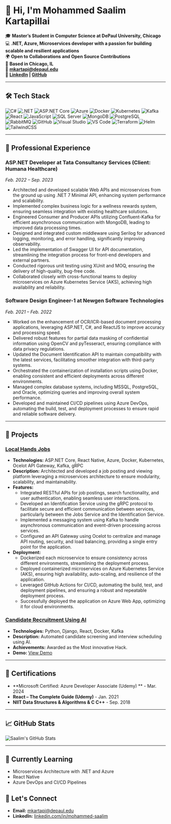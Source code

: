 # 👋 Hi, I'm Mohammed Saalim Kartapillai

🎓 **Master’s Student in Computer Science at DePaul University, Chicago**  
💻 **.NET, Azure, Microservices developer with a passion for building scalable and resilient applications**  
🌍 **Open to Collaborations and Open Source Contributions**  
📍 **Based in Chicago, IL**  
📧 **[mkartapi@depaul.edu](mailto:mkartapi@depaul.edu)**  
🔗 **[LinkedIn](https://linkedin.com/in/mohammed-saalim) | [GitHub](https://github.com/mohammed-saalim)**

---

## 🛠️ Tech Stack

![C#](https://img.shields.io/badge/C%23-%23239120.svg?style=for-the-badge&logo=c-sharp&logoColor=white)
![.NET](https://img.shields.io/badge/.NET-512BD4?style=for-the-badge&logo=dotnet&logoColor=white)
![ASP.NET Core](https://img.shields.io/badge/ASP.NET%20Core-512BD4?style=for-the-badge&logo=dotnet&logoColor=white)
![Azure](https://img.shields.io/badge/Microsoft%20Azure-0089D6?style=for-the-badge&logo=microsoft-azure&logoColor=white)
![Docker](https://img.shields.io/badge/Docker-2496ED?style=for-the-badge&logo=docker&logoColor=white)
![Kubernetes](https://img.shields.io/badge/Kubernetes-326CE5?style=for-the-badge&logo=kubernetes&logoColor=white)
![Kafka](https://img.shields.io/badge/Apache%20Kafka-231F20?style=for-the-badge&logo=apache-kafka&logoColor=white)
![React](https://img.shields.io/badge/React-20232A?style=for-the-badge&logo=react&logoColor=61DAFB)
![JavaScript](https://img.shields.io/badge/JavaScript-323330?style=for-the-badge&logo=javascript&logoColor=F7DF1E)
![SQL Server](https://img.shields.io/badge/SQL%20Server-CC2927?style=for-the-badge&logo=microsoft-sql-server&logoColor=white)
![MongoDB](https://img.shields.io/badge/MongoDB-4EA94B?style=for-the-badge&logo=mongodb&logoColor=white)
![PostgreSQL](https://img.shields.io/badge/PostgreSQL-316192?style=for-the-badge&logo=postgresql&logoColor=white)
![RabbitMQ](https://img.shields.io/badge/RabbitMQ-FF6600?style=for-the-badge&logo=rabbitmq&logoColor=white)
![GitHub](https://img.shields.io/badge/GitHub-181717?style=for-the-badge&logo=github&logoColor=white)
![Visual Studio](https://img.shields.io/badge/Visual%20Studio-5C2D91?style=for-the-badge&logo=visual-studio&logoColor=white)
![VS Code](https://img.shields.io/badge/VS%20Code-007ACC?style=for-the-badge&logo=visual-studio-code&logoColor=white)
![Terraform](https://img.shields.io/badge/Terraform-7B42BC?style=for-the-badge&logo=terraform&logoColor=white)
![Helm](https://img.shields.io/badge/Helm-0F1689?style=for-the-badge&logo=helm&logoColor=white)
![TailwindCSS](https://img.shields.io/badge/Tailwind_CSS-38B2AC?style=for-the-badge&logo=tailwind-css&logoColor=white)

---

## 💼 Professional Experience

### ASP.NET Developer at Tata Consultancy Services (Client: Humana Healthcare)
*Feb. 2022 – Sep. 2023*

- Architected and developed scalable Web APIs and microservices from the ground up using .NET 7 Minimal API, enhancing system performance and scalability.
- Implemented complex business logic for a wellness rewards system, ensuring seamless integration with existing healthcare solutions.
- Engineered Consumer and Producer APIs utilizing Confluent-Kafka for efficient asynchronous communication with MongoDB, leading to improved data processing times.
- Designed and integrated custom middleware using Serilog for advanced logging, monitoring, and error handling, significantly improving observability.
- Led the implementation of Swagger UI for API documentation, streamlining the integration process for front-end developers and external partners.
- Conducted rigorous unit testing using XUnit and MOQ, ensuring the delivery of high-quality, bug-free code.
- Collaborated closely with cross-functional teams to deploy microservices on Azure Kubernetes Service (AKS), achieving high availability and reliability.

### Software Design Engineer-1 at Newgen Software Technologies
*Feb. 2021 – Feb. 2022*

- Worked on the enhancement of OCR/ICR-based document processing applications, leveraging ASP.NET, C#, and ReactJS to improve accuracy and processing speed.
- Delivered robust features for partial data masking of confidential information using OpenCV and pyTesseract, ensuring compliance with data privacy regulations.
- Updated the Document Identification API to maintain compatibility with the latest services, facilitating smoother integration with third-party systems.
- Orchestrated the containerization of installation scripts using Docker, enabling consistent and efficient deployments across different environments.
- Managed complex database systems, including MSSQL, PostgreSQL, and Oracle, optimizing queries and improving overall system performance.
- Developed and maintained CI/CD pipelines using Azure DevOps, automating the build, test, and deployment processes to ensure rapid and reliable software delivery.

---

## 🌟 Projects

### [Local Hands Jobs](https://github.com/local-hands)
- **Technologies:** ASP.NET Core, React Native, Azure, Docker, Kubernetes, Ocelot API Gateway, Kafka, gRPC
- **Description:** Architected and developed a job posting and viewing platform leveraging a microservices architecture to ensure modularity, scalability, and maintainability.
- **Features:**
  - Integrated RESTful APIs for job postings, search functionality, and user authentication, enabling seamless user interactions.
  - Developed an Identification Service using the gRPC protocol to facilitate secure and efficient communication between services, particularly between the Jobs Service and the Identification Service.
  - Implemented a messaging system using Kafka to handle asynchronous communication and event-driven processing across services.
  - Configured an API Gateway using Ocelot to centralize and manage API routing, security, and load balancing, providing a single entry point for the application.
- **Deployment:**
  - Dockerized each microservice to ensure consistency across different environments, streamlining the deployment process.
  - Deployed containerized microservices on Azure Kubernetes Service (AKS), ensuring high availability, auto-scaling, and resilience of the application.
  - Leveraged GitHub Actions for CI/CD, automating the build, test, and deployment pipelines, and ensuring a robust and repeatable deployment process.
  - Successfully deployed the application on Azure Web App, optimizing it for cloud environments.


### [Candidate Recruitment Using AI](https://orahacks-chat-interview-ui.vercel.app)
- **Technologies:** Python, Django, React, Docker, Kafka
- **Description:** Automated candidate screening and interview scheduling using AI.
- **Achievements:** Awarded as the Most innovative Hack.
- **Demo:** [View Demo](https://orahacks-chat-interview-ui.vercel.app)


---

## 📜 Certifications

- **Microsoft Certified: Azure Developer Associate (Udemy) ** - Mar. 2024
- **React – The Complete Guide (Udemy)** - Jan. 2021
- **NIIT Data Structures & Algorithms & C C++** - Sep. 2018

---

## 📈 GitHub Stats

![Saalim's GitHub Stats](https://github-readme-stats.vercel.app/api?username=mohammed-saalim&show_icons=true&theme=radical&hide_rank=true)
<!-- ![Top Languages](https://github-readme-stats.vercel.app/api/top-langs/?username=mohammed-saalim&layout=compact&theme=radical) -->

---

## 🌱 Currently Learning
- Microservices Architecture with .NET and Azure
- React Native
- Azure DevOps and CI/CD Pipelines

## 🤝 Let's Connect

- **Email:** [mkartapi@depaul.edu](mailto:mkartapi@depaul.edu)
- **LinkedIn:** [linkedin.com/in/mohammed-saalim](https://linkedin.com/in/mohammed-saalim)
